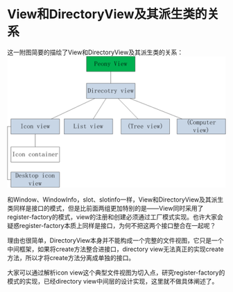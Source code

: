 # View和DirectoryView及其派生类的关系

这一附图简要的描绘了View和DirectoryView及其派生类的关系：![](/assets/peonyview.png)

和Window、WindowInfo，slot、slotinfo一样，View和DirectoryView及其派生类同样是接口的模式，但是比前面两组更加特别的是——View同时采用了register-factory的模式，view的注册和创建必须通过工厂模式实现。也许大家会疑惑register-factory本质上同样是接口，为何不把这两个接口整合在一起呢？

理由也很简单，DirectoryView本身并不能构成一个完整的文件视图，它只是一个中间框架，如果将create方法整合进接口，directory view无法真正的实现create方法，所以才将create方法分离成单独的接口。

大家可以通过解析icon view这个典型文件视图为切入点，研究register-factory的模式的实现，已经directory view中间层的设计实现，这里就不做具体阐述了。


